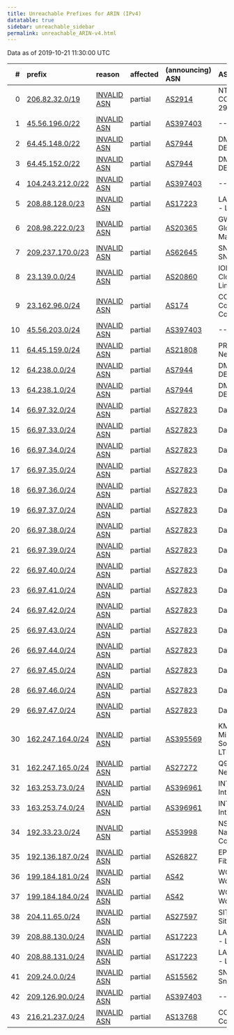 ```yaml
---
title: Unreachable Prefixes for ARIN (IPv4)
datatable: true
sidebar: unreachable_sidebar
permalink: unreachable_ARIN-v4.html
---
```


Data as of 2019-10-21 11:30:00 UTC


<div class="datatable-begin"></div>

|   # | prefix                                                     | reason                                                                                                   | affected   | (announcing) ASN                         | AS Name                                                |   unreachable /24s |
|----:|:-----------------------------------------------------------|:---------------------------------------------------------------------------------------------------------|:-----------|:-----------------------------------------|:-------------------------------------------------------|-------------------:|
|   0 | [206.82.32.0/19](https://stat.ripe.net/206.82.32.0/19)     | [INVALID ASN](https://rpki-validator.ripe.net/announcement-preview?asn=AS2914&prefix=206.82.32.0/19)     | partial    | [AS2914](unreachable_AS2914-v4.html)     | NTT-COMMUNICATIONS-2914 - NTT America                  |                 32 |
|   1 | [45.56.196.0/22](https://stat.ripe.net/45.56.196.0/22)     | [INVALID ASN](https://rpki-validator.ripe.net/announcement-preview?asn=AS397403&prefix=45.56.196.0/22)   | partial    | [AS397403](unreachable_AS397403-v4.html) | --MISSING--                                            |                  4 |
|   2 | [64.45.148.0/22](https://stat.ripe.net/64.45.148.0/22)     | [INVALID ASN](https://rpki-validator.ripe.net/announcement-preview?asn=AS7944&prefix=64.45.148.0/22)     | partial    | [AS7944](unreachable_AS7944-v4.html)     | DMVOL-ASN - DELMARVA ONLINE                            |                  4 |
|   3 | [64.45.152.0/22](https://stat.ripe.net/64.45.152.0/22)     | [INVALID ASN](https://rpki-validator.ripe.net/announcement-preview?asn=AS7944&prefix=64.45.152.0/22)     | partial    | [AS7944](unreachable_AS7944-v4.html)     | DMVOL-ASN - DELMARVA ONLINE                            |                  4 |
|   4 | [104.243.212.0/22](https://stat.ripe.net/104.243.212.0/22) | [INVALID ASN](https://rpki-validator.ripe.net/announcement-preview?asn=AS397403&prefix=104.243.212.0/22) | partial    | [AS397403](unreachable_AS397403-v4.html) | --MISSING--                                            |                  4 |
|   5 | [208.88.128.0/23](https://stat.ripe.net/208.88.128.0/23)   | [INVALID ASN](https://rpki-validator.ripe.net/announcement-preview?asn=AS17223&prefix=208.88.128.0/23)   | partial    | [AS17223](unreachable_AS17223-v4.html)   | LATISYS-CHICAGO - Latisys-Chicago                      |                  2 |
|   6 | [208.98.222.0/23](https://stat.ripe.net/208.98.222.0/23)   | [INVALID ASN](https://rpki-validator.ripe.net/announcement-preview?asn=AS20365&prefix=208.98.222.0/23)   | partial    | [AS20365](unreachable_AS20365-v4.html)   | GWMC-AS2 - Globalive Wireless Management Corp.         |                  2 |
|   7 | [209.237.170.0/23](https://stat.ripe.net/209.237.170.0/23) | [INVALID ASN](https://rpki-validator.ripe.net/announcement-preview?asn=AS62645&prefix=209.237.170.0/23)  | partial    | [AS62645](unreachable_AS62645-v4.html)   | SNAPNAMES - SNAPNAMES.COM                              |                  2 |
|   8 | [23.139.0.0/24](https://stat.ripe.net/23.139.0.0/24)       | [INVALID ASN](https://rpki-validator.ripe.net/announcement-preview?asn=AS20860&prefix=23.139.0.0/24)     | partial    | [AS20860](unreachable_AS20860-v4.html)   | IOMART-AS - iomart Cloud Services Limited.             |                  1 |
|   9 | [23.162.96.0/24](https://stat.ripe.net/23.162.96.0/24)     | [INVALID ASN](https://rpki-validator.ripe.net/announcement-preview?asn=AS174&prefix=23.162.96.0/24)      | partial    | [AS174](unreachable_AS174-v4.html)       | COGENT-174 - Cogent Communications                     |                  1 |
|  10 | [45.56.203.0/24](https://stat.ripe.net/45.56.203.0/24)     | [INVALID ASN](https://rpki-validator.ripe.net/announcement-preview?asn=AS397403&prefix=45.56.203.0/24)   | partial    | [AS397403](unreachable_AS397403-v4.html) | --MISSING--                                            |                  1 |
|  11 | [64.45.159.0/24](https://stat.ripe.net/64.45.159.0/24)     | [INVALID ASN](https://rpki-validator.ripe.net/announcement-preview?asn=AS21808&prefix=64.45.159.0/24)    | partial    | [AS21808](unreachable_AS21808-v4.html)   | PRLSS - Peerless Network Inc                           |                  1 |
|  12 | [64.238.0.0/24](https://stat.ripe.net/64.238.0.0/24)       | [INVALID ASN](https://rpki-validator.ripe.net/announcement-preview?asn=AS7944&prefix=64.238.0.0/24)      | partial    | [AS7944](unreachable_AS7944-v4.html)     | DMVOL-ASN - DELMARVA ONLINE                            |                  1 |
|  13 | [64.238.1.0/24](https://stat.ripe.net/64.238.1.0/24)       | [INVALID ASN](https://rpki-validator.ripe.net/announcement-preview?asn=AS7944&prefix=64.238.1.0/24)      | partial    | [AS7944](unreachable_AS7944-v4.html)     | DMVOL-ASN - DELMARVA ONLINE                            |                  1 |
|  14 | [66.97.32.0/24](https://stat.ripe.net/66.97.32.0/24)       | [INVALID ASN](https://rpki-validator.ripe.net/announcement-preview?asn=AS27823&prefix=66.97.32.0/24)     | partial    | [AS27823](unreachable_AS27823-v4.html)   | Dattatec.com                                           |                  1 |
|  15 | [66.97.33.0/24](https://stat.ripe.net/66.97.33.0/24)       | [INVALID ASN](https://rpki-validator.ripe.net/announcement-preview?asn=AS27823&prefix=66.97.33.0/24)     | partial    | [AS27823](unreachable_AS27823-v4.html)   | Dattatec.com                                           |                  1 |
|  16 | [66.97.34.0/24](https://stat.ripe.net/66.97.34.0/24)       | [INVALID ASN](https://rpki-validator.ripe.net/announcement-preview?asn=AS27823&prefix=66.97.34.0/24)     | partial    | [AS27823](unreachable_AS27823-v4.html)   | Dattatec.com                                           |                  1 |
|  17 | [66.97.35.0/24](https://stat.ripe.net/66.97.35.0/24)       | [INVALID ASN](https://rpki-validator.ripe.net/announcement-preview?asn=AS27823&prefix=66.97.35.0/24)     | partial    | [AS27823](unreachable_AS27823-v4.html)   | Dattatec.com                                           |                  1 |
|  18 | [66.97.36.0/24](https://stat.ripe.net/66.97.36.0/24)       | [INVALID ASN](https://rpki-validator.ripe.net/announcement-preview?asn=AS27823&prefix=66.97.36.0/24)     | partial    | [AS27823](unreachable_AS27823-v4.html)   | Dattatec.com                                           |                  1 |
|  19 | [66.97.37.0/24](https://stat.ripe.net/66.97.37.0/24)       | [INVALID ASN](https://rpki-validator.ripe.net/announcement-preview?asn=AS27823&prefix=66.97.37.0/24)     | partial    | [AS27823](unreachable_AS27823-v4.html)   | Dattatec.com                                           |                  1 |
|  20 | [66.97.38.0/24](https://stat.ripe.net/66.97.38.0/24)       | [INVALID ASN](https://rpki-validator.ripe.net/announcement-preview?asn=AS27823&prefix=66.97.38.0/24)     | partial    | [AS27823](unreachable_AS27823-v4.html)   | Dattatec.com                                           |                  1 |
|  21 | [66.97.39.0/24](https://stat.ripe.net/66.97.39.0/24)       | [INVALID ASN](https://rpki-validator.ripe.net/announcement-preview?asn=AS27823&prefix=66.97.39.0/24)     | partial    | [AS27823](unreachable_AS27823-v4.html)   | Dattatec.com                                           |                  1 |
|  22 | [66.97.40.0/24](https://stat.ripe.net/66.97.40.0/24)       | [INVALID ASN](https://rpki-validator.ripe.net/announcement-preview?asn=AS27823&prefix=66.97.40.0/24)     | partial    | [AS27823](unreachable_AS27823-v4.html)   | Dattatec.com                                           |                  1 |
|  23 | [66.97.41.0/24](https://stat.ripe.net/66.97.41.0/24)       | [INVALID ASN](https://rpki-validator.ripe.net/announcement-preview?asn=AS27823&prefix=66.97.41.0/24)     | partial    | [AS27823](unreachable_AS27823-v4.html)   | Dattatec.com                                           |                  1 |
|  24 | [66.97.42.0/24](https://stat.ripe.net/66.97.42.0/24)       | [INVALID ASN](https://rpki-validator.ripe.net/announcement-preview?asn=AS27823&prefix=66.97.42.0/24)     | partial    | [AS27823](unreachable_AS27823-v4.html)   | Dattatec.com                                           |                  1 |
|  25 | [66.97.43.0/24](https://stat.ripe.net/66.97.43.0/24)       | [INVALID ASN](https://rpki-validator.ripe.net/announcement-preview?asn=AS27823&prefix=66.97.43.0/24)     | partial    | [AS27823](unreachable_AS27823-v4.html)   | Dattatec.com                                           |                  1 |
|  26 | [66.97.44.0/24](https://stat.ripe.net/66.97.44.0/24)       | [INVALID ASN](https://rpki-validator.ripe.net/announcement-preview?asn=AS27823&prefix=66.97.44.0/24)     | partial    | [AS27823](unreachable_AS27823-v4.html)   | Dattatec.com                                           |                  1 |
|  27 | [66.97.45.0/24](https://stat.ripe.net/66.97.45.0/24)       | [INVALID ASN](https://rpki-validator.ripe.net/announcement-preview?asn=AS27823&prefix=66.97.45.0/24)     | partial    | [AS27823](unreachable_AS27823-v4.html)   | Dattatec.com                                           |                  1 |
|  28 | [66.97.46.0/24](https://stat.ripe.net/66.97.46.0/24)       | [INVALID ASN](https://rpki-validator.ripe.net/announcement-preview?asn=AS27823&prefix=66.97.46.0/24)     | partial    | [AS27823](unreachable_AS27823-v4.html)   | Dattatec.com                                           |                  1 |
|  29 | [66.97.47.0/24](https://stat.ripe.net/66.97.47.0/24)       | [INVALID ASN](https://rpki-validator.ripe.net/announcement-preview?asn=AS27823&prefix=66.97.47.0/24)     | partial    | [AS27823](unreachable_AS27823-v4.html)   | Dattatec.com                                           |                  1 |
|  30 | [162.247.164.0/24](https://stat.ripe.net/162.247.164.0/24) | [INVALID ASN](https://rpki-validator.ripe.net/announcement-preview?asn=AS395569&prefix=162.247.164.0/24) | partial    | [AS395569](unreachable_AS395569-v4.html) | KMBS-CA - Konica Minolta Business Solutions Canada LTD |                  1 |
|  31 | [162.247.165.0/24](https://stat.ripe.net/162.247.165.0/24) | [INVALID ASN](https://rpki-validator.ripe.net/announcement-preview?asn=AS27272&prefix=162.247.165.0/24)  | partial    | [AS27272](unreachable_AS27272-v4.html)   | Q9-AS-CAL3 - Q9 Networks Inc.                          |                  1 |
|  32 | [163.253.73.0/24](https://stat.ripe.net/163.253.73.0/24)   | [INVALID ASN](https://rpki-validator.ripe.net/announcement-preview?asn=AS396961&prefix=163.253.73.0/24)  | partial    | [AS396961](unreachable_AS396961-v4.html) | INTERNET2-OSG - Internet2                              |                  1 |
|  33 | [163.253.74.0/24](https://stat.ripe.net/163.253.74.0/24)   | [INVALID ASN](https://rpki-validator.ripe.net/announcement-preview?asn=AS396961&prefix=163.253.74.0/24)  | partial    | [AS396961](unreachable_AS396961-v4.html) | INTERNET2-OSG - Internet2                              |                  1 |
|  34 | [192.33.23.0/24](https://stat.ripe.net/192.33.23.0/24)     | [INVALID ASN](https://rpki-validator.ripe.net/announcement-preview?asn=AS53998&prefix=192.33.23.0/24)    | partial    | [AS53998](unreachable_AS53998-v4.html)   | NSC-AS01 - National Systems Corporation                |                  1 |
|  35 | [192.136.187.0/24](https://stat.ripe.net/192.136.187.0/24) | [INVALID ASN](https://rpki-validator.ripe.net/announcement-preview?asn=AS26827&prefix=192.136.187.0/24)  | partial    | [AS26827](unreachable_AS26827-v4.html)   | EPBTELECOM - EPB Fiber Optics                          |                  1 |
|  36 | [199.184.181.0/24](https://stat.ripe.net/199.184.181.0/24) | [INVALID ASN](https://rpki-validator.ripe.net/announcement-preview?asn=AS42&prefix=199.184.181.0/24)     | partial    | [AS42](unreachable_AS42-v4.html)         | WOODYNET-1 - WoodyNet                                  |                  1 |
|  37 | [199.184.184.0/24](https://stat.ripe.net/199.184.184.0/24) | [INVALID ASN](https://rpki-validator.ripe.net/announcement-preview?asn=AS42&prefix=199.184.184.0/24)     | partial    | [AS42](unreachable_AS42-v4.html)         | WOODYNET-1 - WoodyNet                                  |                  1 |
|  38 | [204.11.65.0/24](https://stat.ripe.net/204.11.65.0/24)     | [INVALID ASN](https://rpki-validator.ripe.net/announcement-preview?asn=AS27597&prefix=204.11.65.0/24)    | partial    | [AS27597](unreachable_AS27597-v4.html)   | SITESERVER-IDC1 - Siteserver Hosting                   |                  1 |
|  39 | [208.88.130.0/24](https://stat.ripe.net/208.88.130.0/24)   | [INVALID ASN](https://rpki-validator.ripe.net/announcement-preview?asn=AS17223&prefix=208.88.130.0/24)   | partial    | [AS17223](unreachable_AS17223-v4.html)   | LATISYS-CHICAGO - Latisys-Chicago                      |                  1 |
|  40 | [208.88.131.0/24](https://stat.ripe.net/208.88.131.0/24)   | [INVALID ASN](https://rpki-validator.ripe.net/announcement-preview?asn=AS17223&prefix=208.88.131.0/24)   | partial    | [AS17223](unreachable_AS17223-v4.html)   | LATISYS-CHICAGO - Latisys-Chicago                      |                  1 |
|  41 | [209.24.0.0/24](https://stat.ripe.net/209.24.0.0/24)       | [INVALID ASN](https://rpki-validator.ripe.net/announcement-preview?asn=AS15562&prefix=209.24.0.0/24)     | partial    | [AS15562](unreachable_AS15562-v4.html)   | SNIJDERS - Job Snijders                                |                  1 |
|  42 | [209.126.90.0/24](https://stat.ripe.net/209.126.90.0/24)   | [INVALID ASN](https://rpki-validator.ripe.net/announcement-preview?asn=AS397403&prefix=209.126.90.0/24)  | partial    | [AS397403](unreachable_AS397403-v4.html) | --MISSING--                                            |                  1 |
|  43 | [216.21.237.0/24](https://stat.ripe.net/216.21.237.0/24)   | [INVALID ASN](https://rpki-validator.ripe.net/announcement-preview?asn=AS13768&prefix=216.21.237.0/24)   | partial    | [AS13768](unreachable_AS13768-v4.html)   | COGECO-PEER1 - Cogeco Peer 1                           |                  1 |

<div class="datatable-end"></div>